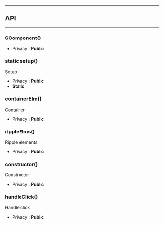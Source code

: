 


-----------------------------
## API
-----------------------------

### SComponent()

- Privacy : **Public**




### static setup()
Setup
- Privacy : **Public**
- **Static**



### containerElm()
Container
- Privacy : **Public**




### rippleElms()
Ripple elements
- Privacy : **Public**




### constructor()
Constructor
- Privacy : **Public**




### handleClick()
Handle click
- Privacy : **Public**






